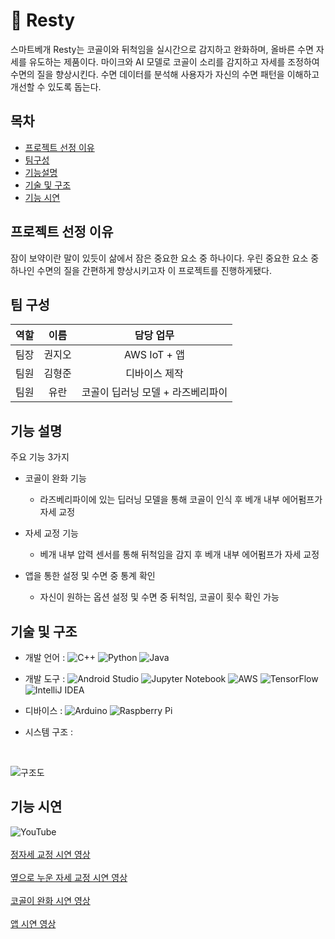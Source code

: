 # 🛌 Resty
스마트베개 Resty는 코골이와 뒤척임을 실시간으로 감지하고 완화하며, 올바른 수면 자세를 유도하는 제품이다. 마이크와 AI 모델로 코골이 소리를 감지하고 자세를 조정하여 수면의 질을 향상시킨다. 수면 데이터를 분석해 사용자가 자신의 수면 패턴을 이해하고 개선할 수 있도록 돕는다.

## 목차
- [프로젝트 선정 이유](#프로젝트-선정-이유)
- [팀구성](#팀-구성)
- [기능설명](#기능-설명)
- [기술 및 구조](#기술-및-구조)
- [기능 시연](#기능-시연)

## 프로젝트 선정 이유
잠이 보약이란 말이 있듯이 삶에서 잠은 중요한 요소 중 하나이다. 우린 중요한 요소 중 하나인 수면의 질을 간편하게 향상시키고자 이 프로젝트를 진행하게됐다.

## 팀 구성

|역할|이름|담당 업무|
|---|:----:|:---------:|
|팀장|권지오|AWS IoT + 앱|
|팀원|김형준|디바이스 제작|
|팀원|유란|코골이 딥러닝 모델 + 라즈베리파이|

## 기능 설명
주요 기능 3가지
<br/>

- 코골이 완화 기능
  - 라즈베리파이에 있는 딥러닝 모델을 통해 코골이 인식 후 베개 내부 에어펌프가 자세 교정
  
- 자세 교정 기능
  - 베개 내부 압력 센서를 통해 뒤척임을 감지 후 베개 내부 에어펌프가 자세 교정
- 앱을 통한 설정 및 수면 중 통계 확인
  - 자신이 원하는 옵션 설정 및 수면 중 뒤척임, 코골이 횟수 확인 가능

## 기술 및 구조
- 개발 언어 : 
![C++](https://img.shields.io/badge/c++-%2300599C.svg?style=for-the-badge&logo=c%2B%2B&logoColor=white)
![Python](https://img.shields.io/badge/python-3670A0?style=for-the-badge&logo=python&logoColor=ffdd54)
![Java](https://img.shields.io/badge/java-%23ED8B00.svg?style=for-the-badge&logo=openjdk&logoColor=white)  

- 개발 도구 : ![Android Studio](https://img.shields.io/badge/android%20studio-346ac1?style=for-the-badge&logo=android%20studio&logoColor=white)
![Jupyter Notebook](https://img.shields.io/badge/jupyter-%23FA0F00.svg?style=for-the-badge&logo=jupyter&logoColor=white)
![AWS](https://img.shields.io/badge/AWS-%23FF9900.svg?style=for-the-badge&logo=amazon-aws&logoColor=white)
![TensorFlow](https://img.shields.io/badge/TensorFlow-%23FF6F00.svg?style=for-the-badge&logo=TensorFlow&logoColor=white)
![IntelliJ IDEA](https://img.shields.io/badge/IntelliJIDEA-000000.svg?style=for-the-badge&logo=intellij-idea&logoColor=white)  

- 디바이스 : 
 ![Arduino](https://img.shields.io/badge/-Arduino-00979D?style=for-the-badge&logo=Arduino&logoColor=white)
![Raspberry Pi](https://img.shields.io/badge/-RaspberryPi-C51A4A?style=for-the-badge&logo=Raspberry-Pi)
- 시스템 구조 :<br/>
<br/>

![구조도](https://github.com/Jix0xo/IoT_Capstone/assets/136789448/174e5ae8-095d-40a7-99eb-b79fd8b6d3cc)

## 기능 시연

![YouTube](https://img.shields.io/badge/YouTube-%23FF0000.svg?style=for-the-badge&logo=YouTube&logoColor=white)<br/><br/>
[정자세 교정 시연 영상](https://youtu.be/GOmz6sikODg)<br/><br/>
[옆으로 누운 자세 교정 시연 영상](https://youtu.be/rLDzfJ1hkUs)<br/><br/>
[코골이 완화 시연 영상](https://youtu.be/LvnRewWps84)<br/><br/>
[앱 시연 영상](https://youtu.be/gmcnFOtOViI)


